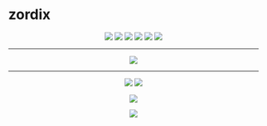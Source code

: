 # zordix
<p align='center'>
  <img src="https://img.shields.io/badge/c++%20-%2300599C.svg?&style=for-the-badge&logo=c%2B%2B&ogoColor=white"/>
  <img src="https://img.shields.io/badge/csharp%20-896cd0.svg?&style=for-the-badge&logo=c%2B%2B&ogoColor=white"/>
  <img src="https://img.shields.io/badge/java-%23ED8B00.svg?&style=for-the-badge&logo=java&logoColor=white"/>
  <img src="https://img.shields.io/badge/python%20-%2314354C.svg?&style=for-the-badge&logo=python&logoColor=white"/>   
  <img src="https://img.shields.io/badge/shell%20-%23121011.svg?&style=for-the-badge&logo=gnu-bash&logoColor=white"/>
  <img src="https://img.shields.io/badge/javascript%20-%23323330.svg?&style=for-the-badge&logo=javascript&logoColor=%23F7DF1E"/>
</p>

<hr>
<p align='center'>
 <img src="https://img.shields.io/badge/node.js%20-%2343853D.svg?&style=for-the-badge&logo=node.js&logoColor=white"/>    
</p>

<hr>

<p align='center'>
  <img src="https://img.shields.io/badge/whey%231200%20-%237289DA.svg?&style=for-the-badge&logo=discord&logoColor=white"/>    
  <a href="https://t.me/Yurika"><img src="https://img.shields.io/badge/@Yurika%20-%2317212B.svg?&style=for-the-badge&logo=telegram&logoColor=white"/></a>
</p>

<p align='center'>
<img src="https://i.imgur.com/BRkLiU1.gif"/>
</p>

<p align='center'>
  <img align="center" src="https://github-readme-stats.vercel.app/api/top-langs/?username=wh3y&layout=compact&theme=radical" />
</p>
